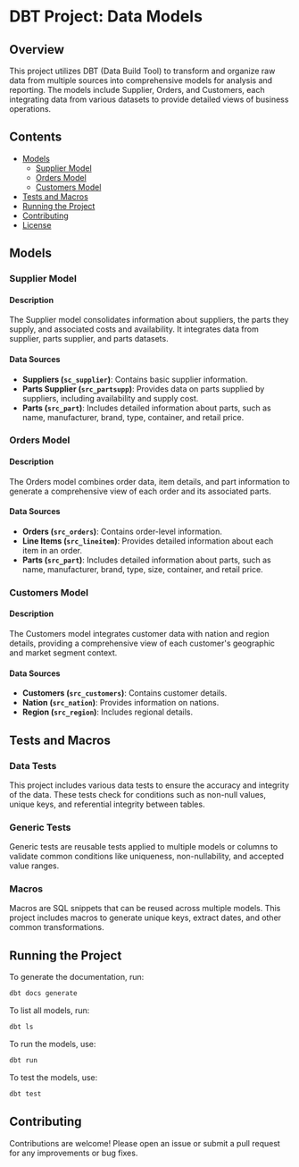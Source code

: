 # DBT Project: Data Models

## Overview

This project utilizes DBT (Data Build Tool) to transform and organize raw data from multiple sources into comprehensive models for analysis and reporting. The models include Supplier, Orders, and Customers, each integrating data from various datasets to provide detailed views of business operations.

## Contents

- [Models](#models)
  - [Supplier Model](#supplier-model)
  - [Orders Model](#orders-model)
  - [Customers Model](#customers-model)
- [Tests and Macros](#tests-and-macros)
- [Running the Project](#running-the-project)
- [Contributing](#contributing)
- [License](#license)

## Models

### Supplier Model

#### Description
The Supplier model consolidates information about suppliers, the parts they supply, and associated costs and availability. It integrates data from supplier, parts supplier, and parts datasets.

#### Data Sources
- **Suppliers (`sc_supplier`)**: Contains basic supplier information.
- **Parts Supplier (`src_partsupp`)**: Provides data on parts supplied by suppliers, including availability and supply cost.
- **Parts (`src_part`)**: Includes detailed information about parts, such as name, manufacturer, brand, type, container, and retail price.

### Orders Model

#### Description
The Orders model combines order data, item details, and part information to generate a comprehensive view of each order and its associated parts.

#### Data Sources
- **Orders (`src_orders`)**: Contains order-level information.
- **Line Items (`src_lineitem`)**: Provides detailed information about each item in an order.
- **Parts (`src_part`)**: Includes detailed information about parts, such as name, manufacturer, brand, type, size, container, and retail price.

### Customers Model

#### Description
The Customers model integrates customer data with nation and region details, providing a comprehensive view of each customer's geographic and market segment context.

#### Data Sources
- **Customers (`src_customers`)**: Contains customer details.
- **Nation (`src_nation`)**: Provides information on nations.
- **Region (`src_region`)**: Includes regional details.

## Tests and Macros

### Data Tests
This project includes various data tests to ensure the accuracy and integrity of the data. These tests check for conditions such as non-null values, unique keys, and referential integrity between tables.

### Generic Tests
Generic tests are reusable tests applied to multiple models or columns to validate common conditions like uniqueness, non-nullability, and accepted value ranges.

### Macros
Macros are SQL snippets that can be reused across multiple models. This project includes macros to generate unique keys, extract dates, and other common transformations.

## Running the Project

To generate the documentation, run:
```sh
dbt docs generate
```

To list all models, run:
```sh
dbt ls
```

To run the models, use:
```sh
dbt run
```

To test the models, use:
```sh
dbt test
```

## Contributing

Contributions are welcome! Please open an issue or submit a pull request for any improvements or bug fixes.